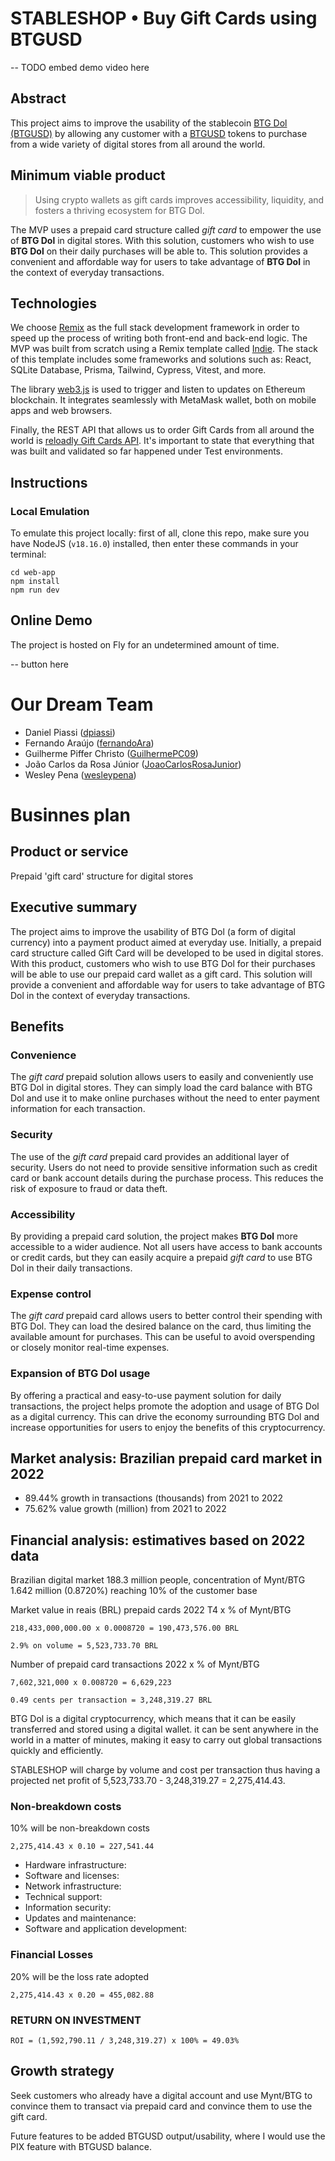 # STABLESHOP • Buy Gift Cards using BTGUSD

-- TODO embed demo video here

## Abstract

This project aims to improve the usability of the stablecoin [BTG Dol (BTGUSD)](mynt.com.br/btgdol) by allowing any customer with a [BTGUSD](https://polygonscan.com/token/0xdd570174ff93c7282614710baa0ca07ec1b1db45) tokens to purchase from a wide variety of digital stores from all around the world.

## Minimum viable product

> Using crypto wallets as gift cards improves accessibility, liquidity, and fosters a thriving ecosystem for BTG Dol.

The MVP uses a prepaid card structure called *gift card* to empower the use of **BTG Dol** in digital stores. With this solution, customers who wish to use **BTG Dol** on their daily purchases will be able to. This solution provides a convenient and affordable way for users to take advantage of **BTG Dol** in the context of everyday transactions.

## Technologies

We choose [Remix](https://remix.run/) as the full stack development framework in order to speed up the process of writing both front-end and back-end logic. The MVP was built from scratch using a Remix template called [Indie](https://github.com/remix-run/indie-stack). The stack of this template includes some frameworks and solutions such as: React, SQLite Database, Prisma, Tailwind, Cypress, Vitest, and more.

The library [web3.js](https://web3js.readthedocs.io/en/v1.9.0/) is used to trigger and listen to updates on Ethereum blockchain. It integrates seamlessly with MetaMask wallet, both on mobile apps and web browsers.

Finally, the REST API that allows us to order Gift Cards from all around the world is [reloadly Gift Cards API](https://docs.reloadly.com/gift-cards/Products/Get-Products). It's important to state that everything that was built and validated so far happened under Test environments.


## Instructions


### Local Emulation

To emulate this project locally: first of all, clone this repo, make sure you have NodeJS (`v18.16.0`) installed, then enter these commands in your terminal:
```
cd web-app
npm install
npm run dev
```

## Online Demo

The project is hosted on Fly for an undetermined amount of time.

-- button here

# Our Dream Team

- Daniel Piassi ([dpiassi](https://github.com/dpiassi))
- Fernando Araújo ([fernandoAra](https://github.com/fernandoAra))
- Guilherme Piffer Christo ([GuilhermePC09](https://github.com/GuilhermePC09))
- João Carlos da Rosa Júnior ([JoaoCarlosRosaJunior](https://github.com/JoaoCarlosRosaJunior))
- Wesley Pena ([wesleypena](https://github.com/wesleypena))


# Businnes plan

## Product or service
Prepaid 'gift card' structure for digital stores

## Executive summary
The project aims to improve the usability of BTG Dol (a form of digital currency) into a payment product aimed at everyday use. Initially, a prepaid card structure called Gift Card will be developed to be used in digital stores. With this product, customers who wish to use BTG Dol for their purchases will be able to use our prepaid card wallet as a gift card. This solution will provide a convenient and affordable way for users to take advantage of BTG Dol in the context of everyday transactions.

## Benefits

### Convenience
The *gift card* prepaid solution allows users to easily and conveniently use BTG Dol in digital stores. They can simply load the card balance with BTG Dol and use it to make online purchases without the need to enter payment information for each transaction.

### Security
The use of the *gift card* prepaid card provides an additional layer of security. Users do not need to provide sensitive information such as credit card or bank account details during the purchase process. This reduces the risk of exposure to fraud or data theft.

### Accessibility
By providing a prepaid card solution, the project makes **BTG Dol** more accessible to a wider audience. Not all users have access to bank accounts or credit cards, but they can easily acquire a prepaid *gift card* to use BTG Dol in their daily transactions.

### Expense control
The *gift card* prepaid card allows users to better control their spending with BTG Dol. They can load the desired balance on the card, thus limiting the available amount for purchases. This can be useful to avoid overspending or closely monitor real-time expenses.

### Expansion of BTG Dol usage
By offering a practical and easy-to-use payment solution for daily transactions, the project helps promote the adoption and usage of BTG Dol as a digital currency. This can drive the economy surrounding BTG Dol and increase opportunities for users to enjoy the benefits of this cryptocurrency.

## Market analysis: Brazilian prepaid card market in 2022

- 89.44% growth in transactions (thousands) from 2021 to 2022
- 75.62% value growth (million) from 2021 to 2022


## Financial analysis: estimatives based on 2022 data

Brazilian digital market 188.3 million people, concentration of Mynt/BTG 1.642 million (0.8720%) reaching 10% of the customer base

Market value in reais (BRL) prepaid cards 2022 T4 x % of Mynt/BTG

```
218,433,000,000.00 x 0.0008720 = 190,473,576.00 BRL
```

```
2.9% on volume = 5,523,733.70 BRL
```

Number of prepaid card transactions 2022 x % of Mynt/BTG

```
7,602,321,000 x 0.008720 = 6,629,223
```

```
0.49 cents per transaction = 3,248,319.27 BRL
```

BTG Dol is a digital cryptocurrency, which means that it can be easily transferred and stored using a digital wallet. it can be sent anywhere in the world in a matter of minutes, making it easy to carry out global transactions quickly and efficiently.

STABLESHOP will charge by volume and cost per transaction thus having a projected net profit of 5,523,733.70 - 3,248,319.27 = 2,275,414.43.

### Non-breakdown costs
10% will be non-breakdown costs

```
2,275,414.43 x 0.10 = 227,541.44
```

- Hardware infrastructure:
- Software and licenses:
- Network infrastructure:
- Technical support:
- Information security:
- Updates and maintenance:
- Software and application development:


### Financial Losses
20% will be the loss rate adopted

```
2,275,414.43 x 0.20 = 455,082.88
```

### RETURN ON INVESTMENT
```
ROI = (1,592,790.11 / 3,248,319.27) x 100% = 49.03%
```

## Growth strategy
Seek customers who already have a digital account and use Mynt/BTG to convince them to transact via prepaid card and convince them to use the gift card.

Future features to be added BTGUSD output/usability, where I would use the PIX feature with BTGUSD balance.